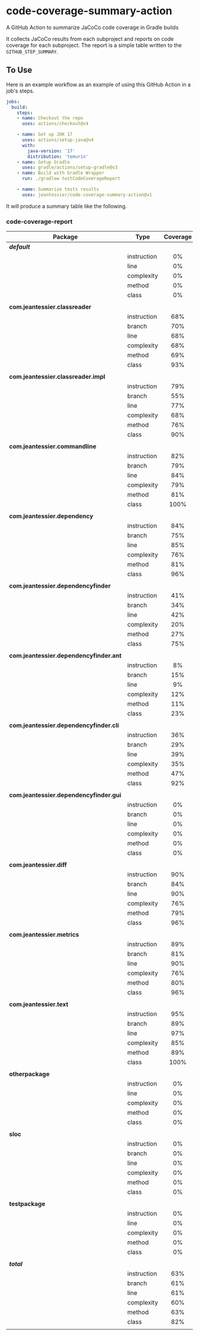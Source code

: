 # code-coverage-summary-action

A GitHub Action to summarize JaCoCo code coverage in Gradle builds

It collects JaCoCo results from each subproject and reports on code coverage for
each subproject.  The report is a simple table written to the
`GITHUB_STEP_SUMMARY`.

## To Use

Here is an example workflow as an example of using this GitHub Action in a job's
steps.

```yaml
jobs:
  build:
    steps:
    - name: Checkout the repo
      uses: actions/checkout@v4

    - name: Set up JDK 17
      uses: actions/setup-java@v4
      with:
        java-version: '17'
        distribution: 'temurin'
    - name: Setup Gradle
      uses: gradle/actions/setup-gradle@v3
    - name: Build with Gradle Wrapper
      run: ./gradlew testCodeCoverageReport

    - name: Summarize tests results
      uses: jeantessier/code-coverage-summary-action@v1
```

It will produce a summary table like the following.

### code-coverage-report

| Package                                  | Type        | Coverage | Covered | Total | Missed  |
|------------------------------------------|-------------|:--------:|:-------:|:-----:|:-------:|
| **_default_**                            |             |          |         |       |         |
|                                          | instruction |    0%    |    0    |  73   |  _73_   |
|                                          | line        |    0%    |    0    |  25   |  _25_   |
|                                          | complexity  |    0%    |    0    |  21   |  _21_   |
|                                          | method      |    0%    |    0    |  21   |  _21_   |
|                                          | class       |    0%    |    0    |  10   |  _10_   |
|                                          |             |          |         |       |         |
| **com.jeantessier.classreader**          |             |          |         |       |         |
|                                          | instruction |   68%    |  9768   | 14252 | _4484_  |
|                                          | branch      |   70%    |   495   |  707  |  _212_  |
|                                          | line        |   68%    |  2186   | 3206  | _1020_  |
|                                          | complexity  |   68%    |   863   | 1263  |  _400_  |
|                                          | method      |   69%    |   622   |  899  |  _277_  |
|                                          | class       |   93%    |   61    |  65   |   _4_   |
|                                          |             |          |         |       |         |
| **com.jeantessier.classreader.impl**     |             |          |         |       |         |
|                                          | instruction |   79%    |  11407  | 14301 | _2894_  |
|                                          | branch      |   55%    |   381   |  684  |  _303_  |
|                                          | line        |   77%    |  2485   | 3187  |  _702_  |
|                                          | complexity  |   68%    |  1045   | 1521  |  _476_  |
|                                          | method      |   76%    |   880   | 1151  |  _271_  |
|                                          | class       |   90%    |   205   |  226  |  _21_   |
|                                          |             |          |         |       |         |
| **com.jeantessier.commandline**          |             |          |         |       |         |
|                                          | instruction |   82%    |  1304   | 1572  |  _268_  |
|                                          | branch      |   79%    |   54    |  68   |  _14_   |
|                                          | line        |   84%    |   331   |  393  |  _62_   |
|                                          | complexity  |   79%    |   160   |  202  |  _42_   |
|                                          | method      |   81%    |   137   |  168  |  _31_   |
|                                          | class       |   100%   |   18    |  18   |   _0_   |
|                                          |             |          |         |       |         |
| **com.jeantessier.dependency**           |             |          |         |       |         |
|                                          | instruction |   84%    |  7486   | 8869  | _1383_  |
|                                          | branch      |   75%    |   487   |  645  |  _158_  |
|                                          | line        |   85%    |  1768   | 2079  |  _311_  |
|                                          | complexity  |   76%    |   798   | 1043  |  _245_  |
|                                          | method      |   81%    |   582   |  717  |  _135_  |
|                                          | class       |   96%    |   60    |  62   |   _2_   |
|                                          |             |          |         |       |         |
| **com.jeantessier.dependencyfinder**     |             |          |         |       |         |
|                                          | instruction |   41%    |   187   |  447  |  _260_  |
|                                          | branch      |   34%    |   11    |  32   |  _21_   |
|                                          | line        |   42%    |   56    |  131  |  _75_   |
|                                          | complexity  |   20%    |   14    |  67   |  _53_   |
|                                          | method      |   27%    |   14    |  51   |  _37_   |
|                                          | class       |   75%    |    3    |   4   |   _1_   |
|                                          |             |          |         |       |         |
| **com.jeantessier.dependencyfinder.ant** |             |          |         |       |         |
|                                          | instruction |    8%    |   559   | 6238  | _5679_  |
|                                          | branch      |   15%    |   68    |  451  |  _383_  |
|                                          | line        |    9%    |   171   | 1725  | _1554_  |
|                                          | complexity  |   12%    |   93    |  763  |  _670_  |
|                                          | method      |   11%    |   61    |  537  |  _476_  |
|                                          | class       |   23%    |    3    |  13   |  _10_   |
|                                          |             |          |         |       |         |
| **com.jeantessier.dependencyfinder.cli** |             |          |         |       |         |
|                                          | instruction |   36%    |  2344   | 6425  | _4081_  |
|                                          | branch      |   29%    |   112   |  377  |  _265_  |
|                                          | line        |   39%    |   521   | 1320  |  _799_  |
|                                          | complexity  |   35%    |   161   |  450  |  _289_  |
|                                          | method      |   47%    |   123   |  261  |  _138_  |
|                                          | class       |   92%    |   24    |  26   |   _2_   |
|                                          |             |          |         |       |         |
| **com.jeantessier.dependencyfinder.gui** |             |          |         |       |         |
|                                          | instruction |    0%    |    0    | 7143  | _7143_  |
|                                          | branch      |    0%    |    0    |  147  |  _147_  |
|                                          | line        |    0%    |    0    | 1723  | _1723_  |
|                                          | complexity  |    0%    |    0    |  288  |  _288_  |
|                                          | method      |    0%    |    0    |  212  |  _212_  |
|                                          | class       |    0%    |    0    |  30   |  _30_   |
|                                          |             |          |         |       |         |
| **com.jeantessier.diff**                 |             |          |         |       |         |
|                                          | instruction |   90%    |  5452   | 6013  |  _561_  |
|                                          | branch      |   84%    |   607   |  722  |  _115_  |
|                                          | line        |   90%    |  1104   | 1216  |  _112_  |
|                                          | complexity  |   76%    |   497   |  653  |  _156_  |
|                                          | method      |   79%    |   232   |  292  |  _60_   |
|                                          | class       |   96%    |   25    |  26   |   _1_   |
|                                          |             |          |         |       |         |
| **com.jeantessier.metrics**              |             |          |         |       |         |
|                                          | instruction |   89%    |  9621   | 10739 | _1118_  |
|                                          | branch      |   81%    |   608   |  743  |  _135_  |
|                                          | line        |   90%    |  2062   | 2282  |  _220_  |
|                                          | complexity  |   76%    |   757   |  991  |  _234_  |
|                                          | method      |   80%    |   459   |  567  |  _108_  |
|                                          | class       |   96%    |   32    |  33   |   _1_   |
|                                          |             |          |         |       |         |
| **com.jeantessier.text**                 |             |          |         |       |         |
|                                          | instruction |   95%    |   550   |  573  |  _23_   |
|                                          | branch      |   89%    |   41    |  46   |   _5_   |
|                                          | line        |   97%    |   135   |  139  |   _4_   |
|                                          | complexity  |   85%    |   60    |  70   |  _10_   |
|                                          | method      |   89%    |   42    |  47   |   _5_   |
|                                          | class       |   100%   |    5    |   5   |   _0_   |
|                                          |             |          |         |       |         |
| **otherpackage**                         |             |          |         |       |         |
|                                          | instruction |    0%    |    0    |  19   |  _19_   |
|                                          | line        |    0%    |    0    |   8   |   _8_   |
|                                          | complexity  |    0%    |    0    |   5   |   _5_   |
|                                          | method      |    0%    |    0    |   5   |   _5_   |
|                                          | class       |    0%    |    0    |   3   |   _3_   |
|                                          |             |          |         |       |         |
| **sloc**                                 |             |          |         |       |         |
|                                          | instruction |    0%    |    0    |  39   |  _39_   |
|                                          | branch      |    0%    |    0    |   6   |   _6_   |
|                                          | line        |    0%    |    0    |  18   |  _18_   |
|                                          | complexity  |    0%    |    0    |  10   |  _10_   |
|                                          | method      |    0%    |    0    |   5   |   _5_   |
|                                          | class       |    0%    |    0    |   3   |   _3_   |
|                                          |             |          |         |       |         |
| **testpackage**                          |             |          |         |       |         |
|                                          | instruction |    0%    |    0    |  50   |  _50_   |
|                                          | line        |    0%    |    0    |  22   |  _22_   |
|                                          | complexity  |    0%    |    0    |  11   |  _11_   |
|                                          | method      |    0%    |    0    |  11   |  _11_   |
|                                          | class       |    0%    |    0    |   5   |   _5_   |
|                                          |             |          |         |       |         |
| **_total_**                              |             |          |         |       |         |
|                                          | instruction |   63%    |  48678  | 76753 | _28075_ |
|                                          | branch      |   61%    |  2864   | 4628  | _1764_  |
|                                          | line        |   61%    |  10819  | 17474 | _6655_  |
|                                          | complexity  |   60%    |  4448   | 7358  | _2910_  |
|                                          | method      |   63%    |  3152   | 4944  | _1792_  |
|                                          | class       |   82%    |   436   |  529  |  _93_   |
|                                          |             |          |         |       |         |
